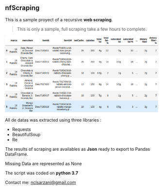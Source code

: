 ## nfScraping
This is a sample proyect of a recursive **web scraping**.
>This is only a sample, full scraping take a few hours to complete.

![Sample of ofirst results](/sample.png)

All de datas was extracted using three libraries :
  - Requests
  - BeautifulSoup
  - Re
  
The results of scraping are availables as **Json** ready to export to Pandas DataFrame.

Missing Data are represented as None

The script was coded on **python 3.7**

Contact me: nclsarzani@gmail.com
